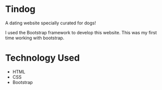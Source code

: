 # Tindog
A dating website specially curated for dogs!
  
I used the Bootstrap framework to develop this website. This was my first time working with bootstrap.

# Technology Used
- HTML
- CSS
- Bootstrap

